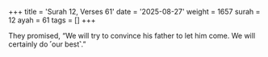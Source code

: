 +++
title = 'Surah 12, Verses 61'
date = '2025-08-27'
weight = 1657
surah = 12
ayah = 61
tags = []
+++

They promised, “We will try to convince his father to let him come. We will certainly do ˹our best˺.”